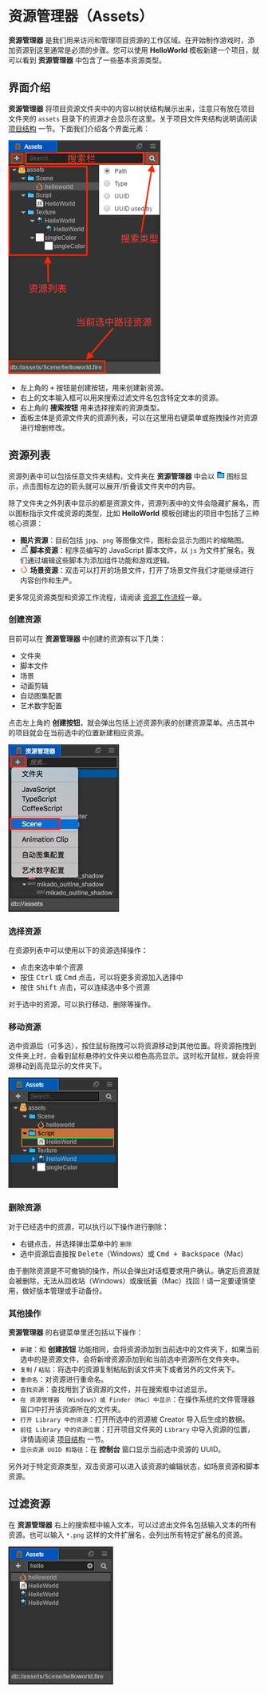 # 资源管理器（Assets）

**资源管理器** 是我们用来访问和管理项目资源的工作区域。在开始制作游戏时，添加资源到这里通常是必须的步骤。您可以使用 **HelloWorld** 模板新建一个项目，就可以看到 **资源管理器** 中包含了一些基本资源类型。

## 界面介绍

**资源管理器** 将项目资源文件夹中的内容以树状结构展示出来，注意只有放在项目文件夹的 `assets` 目录下的资源才会显示在这里。关于项目文件夹结构说明请阅读 [项目结构](../../project-structure.md) 一节。下面我们介绍各个界面元素：

![assets overview](assets/overview.png)

- 左上角的 <kbd>+</kbd> 按钮是创建按钮，用来创建新资源。
- 右上的文本输入框可以用来搜索过滤文件名包含特定文本的资源。
- 右上角的 **搜索按钮** 用来选择搜索的资源类型。
- 面板主体是资源文件夹的资源列表，可以在这里用右键菜单或拖拽操作对资源进行增删修改。

## 资源列表

资源列表中可以包括任意文件夹结构，文件夹在 **资源管理器** 中会以 ![folder](assets/folder.png) 图标显示，点击图标左边的箭头就可以展开/折叠该文件夹中的内容。

除了文件夹之外列表中显示的都是资源文件，资源列表中的文件会隐藏扩展名，而以图标指示文件或资源的类型，比如 **HelloWorld** 模板创建出的项目中包括了三种核心资源：

- **图片资源**：目前包括 `jpg`、`png` 等图像文件，图标会显示为图片的缩略图。
- ![javascript](assets/javascript.png) **脚本资源**：程序员编写的 JavaScript 脚本文件，以 `js` 为文件扩展名。我们通过编辑这些脚本为添加组件功能和游戏逻辑。
- ![](../../../asset-workflow/index/scene.png) **场景资源**：双击可以打开的场景文件，打开了场景文件我们才能继续进行内容创作和生产。

更多常见资源类型和资源工作流程，请阅读 [资源工作流程](../../../asset-workflow/index.md)一章。

### 创建资源

目前可以在 **资源管理器** 中创建的资源有以下几类：

- 文件夹
- 脚本文件
- 场景
- 动画剪辑
- 自动图集配置
- 艺术数字配置

点击左上角的 **创建按钮**，就会弹出包括上述资源列表的创建资源菜单。点击其中的项目就会在当前选中的位置新建相应资源。

![create asset](assets/create_scene.png)

### 选择资源

在资源列表中可以使用以下的资源选择操作：

- 点击来选中单个资源
- 按住 <kbd>Ctrl</kbd> 或 <kbd>Cmd</kbd> 点击，可以将更多资源加入选择中
- 按住 <kbd>Shift</kbd> 点击，可以连续选中多个资源

对于选中的资源，可以执行移动、删除等操作。

### 移动资源

选中资源后（可多选），按住鼠标拖拽可以将资源移动到其他位置。将资源拖拽到文件夹上时，会看到鼠标悬停的文件夹以橙色高亮显示。这时松开鼠标，就会将资源移动到高亮显示的文件夹下。

![move asset](assets/move_asset.png)

### 删除资源

对于已经选中的资源，可以执行以下操作进行删除：

- 右键点击，并选择弹出菜单中的 `删除`
- 选中资源后直接按 <kbd>Delete</kbd>（Windows）或  <kbd>Cmd + Backspace</kbd>（Mac)

由于删除资源是不可撤销的操作，所以会弹出对话框要求用户确认。确定后资源就会被删除，无法从回收站（Windows）或废纸篓（Mac）找回！请一定要谨慎使用，做好版本管理或手动备份。

### 其他操作

**资源管理器** 的右键菜单里还包括以下操作：

- `新建`：和 **创建按钮** 功能相同，会将资源添加到当前选中的文件夹下，如果当前选中的是资源文件，会将新增资源添加到和当前选中资源所在文件夹中。
- `复制` / `粘贴`：将选中的资源复制粘贴到该文件夹下或者另外的文件夹下。
- `重命名`：对资源进行重命名。
- `查找资源`：查找用到了该资源的文件，并在搜索框中过滤显示。
- `在 资源管理器 （Windows）或 Finder（Mac）中显示`：在操作系统的文件管理器窗口中打开该资源所在的文件夹。
- `打开 Library 中的资源`：打开所选中的资源被 Creator 导入后生成的数据。
- `前往 Library 中的资源位置`：打开项目文件夹的 `Library` 中导入资源的位置，详情请阅读 [项目结构](../../project-structure.md) 一节。
- `显示资源 UUID 和路径`：在 **控制台** 窗口显示当前选中资源的 UUID。

另外对于特定资源类型，双击资源可以进入该资源的编辑状态，如场景资源和脚本资源。

## 过滤资源

在 **资源管理器** 右上的搜索框中输入文本，可以过滤出文件名包括输入文本的所有资源。也可以输入 `*.png` 这样的文件扩展名，会列出所有特定扩展名的资源。

![search asset](assets/search_asset.png)